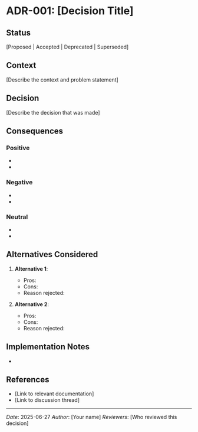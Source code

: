 # ADR-001: [Decision Title]

## Status
[Proposed | Accepted | Deprecated | Superseded]

## Context
[Describe the context and problem statement]

## Decision
[Describe the decision that was made]

## Consequences
### Positive
- 
- 

### Negative
- 
- 

### Neutral
- 
- 

## Alternatives Considered
1. **Alternative 1**: 
   - Pros: 
   - Cons: 
   - Reason rejected: 

2. **Alternative 2**: 
   - Pros: 
   - Cons: 
   - Reason rejected: 

## Implementation Notes
- 

## References
- [Link to relevant documentation]
- [Link to discussion thread]

---
*Date*: 2025-06-27
*Author*: [Your name]
*Reviewers*: [Who reviewed this decision]
